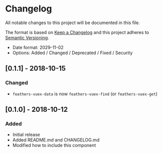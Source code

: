 # Changelog
All notable changes to this project will be documented in this file.

The format is based on [Keep a Changelog](http://keepachangelog.com/en/1.0.0/)
and this project adheres to [Semantic Versioning](http://semver.org/spec/v2.0.0.html).

- Date format: 2029-11-02
- Options: Added / Changed / Deprecated / Fixed / Security

## [0.1.1] - 2018-10-15
### Changed
- `feathers-vuex-data` is now `feathers-vuex-find` (or `feathers-vuex-get`)

## [0.1.0] - 2018-10-12
### Added
- Initial release
- Added README.md and CHANGELOG.md
- Modified how to include this component